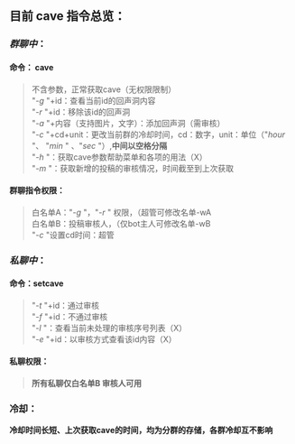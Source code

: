 



## 目前 __cave__ 指令总览：
### *群聊中*：
#### __命令__： **cave** 
>不含参数，正常获取cave（无权限限制）  
>"*-g* "+id：查看当前id的回声洞内容  
>"*-r* "+id：移除该id的回声洞  
>"*-a* "+内容（支持图片，文字）：添加回声洞（需审核）   
>"*-c* "+cd+unit：更改当前群的冷却时间，cd：数字，unit：单位（"*hour* "、 "*min* " 、"*sec* "）,**____中间以空格分隔____**   
>"*-h* "：获取cave参数帮助菜单和各项的用法（X）  
>"*-m* "：获取新增的投稿的审核情况，时间截至到上次获取
#### 群聊指令权限：
>白名单A："*-g* "，"*-r* " 权限，（超管可修改名单-wA  
>白名单B：投稿审核人，（仅bot主人可修改名单-wB  
>"*-c* "设置cd时间：超管   
### *私聊中*：  
#### 命令：**setcave**  
>"*-t* "+id：通过审核  
>"*-f* "+id：不通过审核  
>"*-l* "：查看当前未处理的审核序号列表（X）  
>"*-e* "+id：以审核方式查看该id内容（X）  
#### 私聊权限：
> **__所有私聊仅白名单B 审核人可用__**
### 冷却：
**__冷却时间长短、上次获取cave的时间，均为分群的存储，各群冷却互不影响__**
